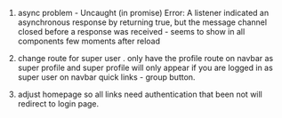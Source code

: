1. async problem - Uncaught (in promise) Error: A listener indicated an asynchronous response by returning true, but the message channel closed before a response was received - seems to show in all components few moments after reload

2. change route for super user . only have the profile route on navbar as super profile and super profile will only appear if you are logged in as super user on navbar quick links - group button. 

3. adjust homepage so all links need authentication that been not will redirect to login page. 